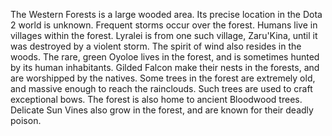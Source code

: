 The Western Forests is a large wooded area. Its precise location in the Dota 2 world is unknown. Frequent storms occur over the forest.
Humans live in villages within the forest. Lyralei is from one such village, Zaru'Kina, until it was destroyed by a violent storm. The spirit of wind also resides in the woods.
The rare, green Oyoloe lives in the forest, and is sometimes hunted by its human inhabitants. Gilded Falcon make their nests in the forests, and are worshipped by the natives.
Some trees in the forest are extremely old, and massive enough to reach the rainclouds. Such trees are used to craft exceptional bows. The forest is also home to ancient Bloodwood trees.
Delicate Sun Vines also grow in the forest, and are known for their deadly poison.
